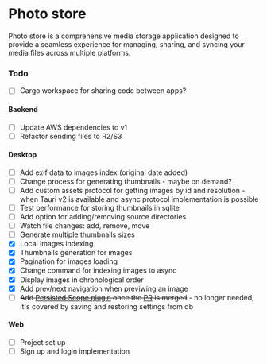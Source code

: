 # Photo store

Photo store is a comprehensive media storage application designed to provide
a seamless experience for managing, sharing, and syncing your media files
across multiple platforms.

### Todo

- [ ] Cargo workspace for sharing code between apps?

#### Backend

- [ ] Update AWS dependencies to v1
- [ ] Refactor sending files to R2/S3

#### Desktop

- [ ] Add exif data to images index (original date added)
- [ ] Change process for generating thumbnails - maybe on demand?
- [ ] Add custom assets protocol for getting images by id and resolution - 
      when Tauri v2 is available and async protocol implementation is possible
- [ ] Test performance for storing thumbnails in sqlite
- [ ] Add option for adding/removing source directories
- [ ] Watch file changes: add, remove, move
- [ ] Generate multiple thumbnails sizes
- [x] Local images indexing
- [x] Thumbnails generation for images
- [x] Pagination for images loading
- [x] Change command for indexing images to async
- [x] Display images in chronological order
- [x] Add prev/next navigation when previwing an image
- [ ] ~~Add [Persisted Scope plugin](https://github.com/tauri-apps/plugins-workspace/tree/v1/plugins/persisted-scope)
      once the [PR](https://github.com/tauri-apps/plugins-workspace/pull/32) is merged~~ -
      no longer needed, it's covered by saving and restoring settings from db

#### Web

- [ ] Project set up
- [ ] Sign up and login implementation
